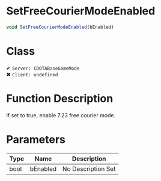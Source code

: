 # SetFreeCourierModeEnabled
```js	
void SetFreeCourierModeEnabled(bEnabled)
```
# Class
✔ `Server: CDOTABaseGameMode`  
✖ `Client: undefined`  

# Function Description
If set to true, enable 7.23 free courier mode.
# Parameters
Type|Name|Description
--|--|--
bool|bEnabled|No Description Set
